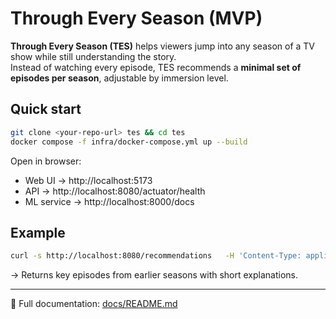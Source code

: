 # Through Every Season (MVP)

**Through Every Season (TES)** helps viewers jump into any season of a TV show while still understanding the story.  
Instead of watching every episode, TES recommends a **minimal set of episodes per season**, adjustable by immersion level.

## Quick start

```bash
git clone <your-repo-url> tes && cd tes
docker compose -f infra/docker-compose.yml up --build
```

Open in browser:
- Web UI → http://localhost:5173  
- API → http://localhost:8080/actuator/health  
- ML service → http://localhost:8000/docs  

## Example

```bash
curl -s http://localhost:8080/recommendations   -H 'Content-Type: application/json'   -d '{"showId":"got","targetSeason":4,"immersion":2,"locale":"en"}' | jq
```

→ Returns key episodes from earlier seasons with short explanations.

---

🔎 Full documentation: [docs/README.md](docs/README.md)
